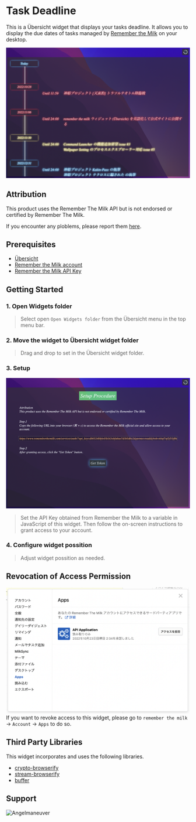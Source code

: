 # Task Deadline
This is a Übersicht widget that displays your tasks deadline. It allows you to display the due dates of tasks managed by [Remember the Milk](https://www.rememberthemilk.com/) on your desktop.

![Screen Shot](./resource/screenshot.png)

## Attribution
This product uses the Remember The Milk API but is not endorsed or certified by Remember The Milk.

If you encounter any ploblems, please report them [here](https://github.com/Angelmaneuver/task-deadline-with-rtm/issues).

## Prerequisites
 - [Übersicht](http://tracesof.net/uebersicht/)
 - [Remember the Milk account](https://www.rememberthemilk.com/)
 - [Remember the Milk API Key](https://www.rememberthemilk.com/services/api/)

## Getting Started
### 1. Open Widgets folder
 > Select open `Open Widgets folder` from the Übersicht menu in the top menu bar.

### 2. Move the widget to Übersicht widget folder
 > Drag and drop to set in the Übersicht widget folder.

### 3. Setup
![getting started](./resource/getting%20started.png)
 > Set the API Key obtained from Remember the Milk to a variable in JavaScript of this widget. Then follow the on-screen instructions to grant access to your account.

### 4. Configure widget possition
 > Adjust widget possition as needed.

## Revocation of Access Permission
![revoke access permission](./resource/revocation%20access%20permission.png)
If you want to revoke access to this widget, please go to `remember the milk` -> `Account` -> `Apps` to do so.

## Third Party Libraries
This widget incorporates and uses the following libraries.

 - [crypto-browserify](https://github.com/crypto-browserify/crypto-browserify)
 - [stream-browserify](https://github.com/browserify/stream-browserify)
 - [buffer](https://github.com/feross/buffer)

## Support
<a href="https://www.buymeacoffee.com/Angelmaneuver"> <img align="left" src="https://cdn.buymeacoffee.com/buttons/v2/default-yellow.png" height="50" width="210" alt="Angelmaneuver" /></a>
